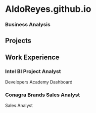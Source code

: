 # AldoReyes.github.io

### Business Analysis
## Projects



## Work Experience

### Intel BI Project Analyst
Developers Academy Dashboard

### Conagra Brands Sales Analyst
Sales Analyst

